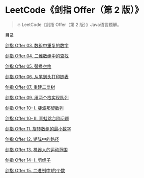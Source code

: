 #  LeetCode《剑指 Offer（第 2 版）》
> 🔥  LeetCode《剑指 Offer（第 2 版）》Java语言题解。

目录

[剑指 Offer 03. 数组中重复的数字](https://github.com/SniperCoding/The_sword_refers_to_offer/blob/main/solution/%E5%89%91%E6%8C%87%20Offer%2003.%20%E6%95%B0%E7%BB%84%E4%B8%AD%E9%87%8D%E5%A4%8D%E7%9A%84%E6%95%B0%E5%AD%97.md)

[剑指 Offer 04. 二维数组中的查找](https://github.com/SniperCoding/The_sword_refers_to_offer/blob/main/solution/%E5%89%91%E6%8C%87%20Offer%2004.%20%E4%BA%8C%E7%BB%B4%E6%95%B0%E7%BB%84%E4%B8%AD%E7%9A%84%E6%9F%A5%E6%89%BE.md)

[剑指 Offer 05. 替换空格](https://github.com/SniperCoding/The_sword_refers_to_offer/blob/main/solution/%E5%89%91%E6%8C%87%20Offer%2005.%20%E6%9B%BF%E6%8D%A2%E7%A9%BA%E6%A0%BC.md)

[剑指 Offer 06. 从尾到头打印链表](https://github.com/SniperCoding/The_sword_refers_to_offer/blob/main/solution/%E5%89%91%E6%8C%87%20Offer%2006.%20%E4%BB%8E%E5%B0%BE%E5%88%B0%E5%A4%B4%E6%89%93%E5%8D%B0%E9%93%BE%E8%A1%A8.md)

[剑指 Offer 07. 重建二叉树](https://github.com/SniperCoding/The_sword_refers_to_offer/blob/main/solution/%E5%89%91%E6%8C%87%20Offer%2007.%20%E9%87%8D%E5%BB%BA%E4%BA%8C%E5%8F%89%E6%A0%91.md)

[剑指 Offer 09. 用两个栈实现队列](https://github.com/SniperCoding/The_sword_refers_to_offer/blob/main/solution/%E5%89%91%E6%8C%87%20Offer%2009.%20%E7%94%A8%E4%B8%A4%E4%B8%AA%E6%A0%88%E5%AE%9E%E7%8E%B0%E9%98%9F%E5%88%97.md)

[剑指 Offer 10- I. 斐波那契数列](https://github.com/SniperCoding/The_sword_refers_to_offer/blob/main/solution/%E5%89%91%E6%8C%87%20Offer%2010-%20I.%20%E6%96%90%E6%B3%A2%E9%82%A3%E5%A5%91%E6%95%B0%E5%88%97.md)

[剑指 Offer 10- II. 青蛙跳台阶问题](https://github.com/SniperCoding/The_sword_refers_to_offer/blob/main/solution/%E5%89%91%E6%8C%87%20Offer%2010-%20II.%20%E9%9D%92%E8%9B%99%E8%B7%B3%E5%8F%B0%E9%98%B6%E9%97%AE%E9%A2%98.md)

[剑指 Offer 11. 旋转数组的最小数字](https://github.com/SniperCoding/The_sword_refers_to_offer/blob/main/solution/%E5%89%91%E6%8C%87%20Offer%2011.%20%E6%97%8B%E8%BD%AC%E6%95%B0%E7%BB%84%E7%9A%84%E6%9C%80%E5%B0%8F%E6%95%B0%E5%AD%97.md)

[剑指 Offer 12. 矩阵中的路径](https://github.com/SniperCoding/The_sword_refers_to_offer/blob/main/solution/%E5%89%91%E6%8C%87%20Offer%2012.%20%E7%9F%A9%E9%98%B5%E4%B8%AD%E7%9A%84%E8%B7%AF%E5%BE%84.md)

[剑指 Offer 13. 机器人的运动范围](https://github.com/SniperCoding/The_sword_refers_to_offer/blob/main/solution/%E5%89%91%E6%8C%87%20Offer%2013.%20%E6%9C%BA%E5%99%A8%E4%BA%BA%E7%9A%84%E8%BF%90%E5%8A%A8%E8%8C%83%E5%9B%B4.md)

[剑指 Offer 14- I. 剪绳子](https://github.com/SniperCoding/The_sword_refers_to_offer/blob/main/solution/%E5%89%91%E6%8C%87%20Offer%2014-%20I.%20%E5%89%AA%E7%BB%B3%E5%AD%90.md)

[剑指 Offer 15. 二进制中1的个数](https://github.com/SniperCoding/The_sword_refers_to_offer/blob/main/solution/%E5%89%91%E6%8C%87%20Offer%2015.%20%E4%BA%8C%E8%BF%9B%E5%88%B6%E4%B8%AD1%E7%9A%84%E4%B8%AA%E6%95%B0.md)

